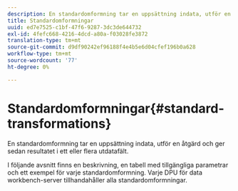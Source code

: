 ```yaml
---
description: En standardomformning tar en uppsättning indata, utför en åtgärd och ger sedan resultatet i ett eller flera utdatafält.
title: Standardomformningar
uuid: ed7e7525-c1bf-47f6-9287-3dc3de644732
exl-id: 4fefc668-4216-4dcd-a80a-f03028fe3872
translation-type: tm+mt
source-git-commit: d9df90242ef96188f4e4b5e6d04cfef196b0a628
workflow-type: tm+mt
source-wordcount: '77'
ht-degree: 0%

---
```


# Standardomformningar{#standard-transformations}

En standardomformning tar en uppsättning indata, utför en åtgärd och ger sedan resultatet i ett eller flera utdatafält.

I följande avsnitt finns en beskrivning, en tabell med tillgängliga parametrar och ett exempel för varje standardomformning. Varje DPU för data workbench-server tillhandahåller alla standardomformningar.
